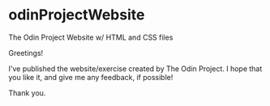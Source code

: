 # odinProjectWebsite
 The Odin Project Website w/ HTML and CSS files

Greetings!

I've published the website/exercise created by The Odin Project.
I hope that you like it, and give me any feedback, if possible!

Thank you.
